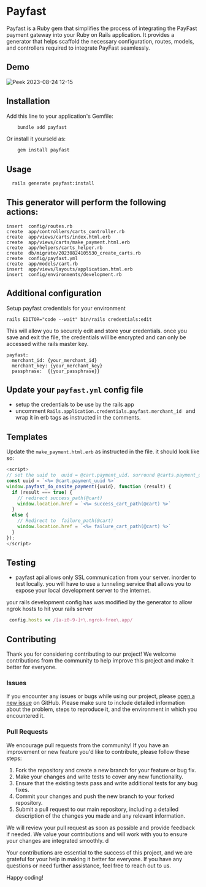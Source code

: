 # Payfast

Payfast is a Ruby gem that simplifies the process of integrating the PayFast payment gateway into your Ruby on Rails application. It provides a generator that helps scaffold the necessary configuration, routes, models, and controllers required to integrate PayFast seamlessly.

## Demo 
![Peek 2023-08-24 12-15](https://github.com/mactunechy/payfast/assets/37017264/270cf0ab-d453-43ca-9a9a-8b8195dc6b8f)


## Installation

Add this line to your application's Gemfile:

```bash
    bundle add payfast
```
Or install it yourseld as:


```bash
    gem install payfast
```

## Usage

```bash
  rails generate payfast:install
```

## This generator will perform the following actions:

    insert  config/routes.rb
    create  app/controllers/carts_controller.rb
    create  app/views/carts/index.html.erb
    create  app/views/carts/make_payment.html.erb
    create  app/helpers/carts_helper.rb
    create  db/migrate/20230824105530_create_carts.rb
    create  config/payfast.yml
    create  app/models/cart.rb
    insert  app/views/layouts/application.html.erb
    insert  config/environments/development.rb



## Additional configuration

Setup payfast credentials for your environment

    rails EDITOR="code --wait" bin/rails credentials:edit
  
  This will allow you to securely edit and store your credentials. once you save and exit the file, the credentials will be encrypted and can only be accessed withe rails master key.

    payfast: 
      merchant_id: {your_merchant_id}
      merchant_key: {your_merchant_key}
      passphrase:  {{your_passphrase}}

## Update your `payfast.yml` config file
- setup the credentials to be use by the rails app
- uncomment `Rails.application.credentials.payfast.merchant_id ` and wrap it in erb tags as instructed in the comments.


## Templates
 Update the `make_payment.html.erb` as instructed in the file. it should look like so:

```js
<script>
// set the uuid to  uuid = @cart.payment_uid. surround @carts.payment_uid with erb tags
const uuid = `<%= @cart.payment_uuid %>`
window.payfast_do_onsite_payment({uuid}, function (result) {
  if (result === true) {
    // redirect success_path(@cart)
    window.location.href = `<%= success_cart_path(@cart) %>`
  }
  else {
    // Redirect to  failure_path(@cart)
    window.location.href = `<%= failure_cart_path(@cart) %>`
  }
});
</script>
```

## Testing
- payfast api allows only SSL communication from your server. inorder to test locally. you will have to use a tunneling service that allows you to expose your local development server to the internet. 

your rails development config has was modified by the generator to allow ngrok hosts to hit your rails server

```ruby
 config.hosts << /[a-z0-9-]+\.ngrok-free\.app/
```







## Contributing

Thank you for considering contributing to our project! We welcome contributions from the community to help improve this project and make it better for everyone.

### Issues

If you encounter any issues or bugs while using our project, please [open a new issue](https://github.com/mactunechy/payfast/issues) on GitHub. Please make sure to include detailed information about the problem, steps to reproduce it, and the environment in which you encountered it.

### Pull Requests

We encourage pull requests from the community! If you have an improvement or new feature you'd like to contribute, please follow these steps:

1. Fork the repository and create a new branch for your feature or bug fix.
2. Make your changes and write tests to cover any new functionality.
3. Ensure that the existing tests pass and write additional tests for any bug fixes.
4. Commit your changes and push the new branch to your forked repository.
5. Submit a pull request to our main repository, including a detailed description of the changes you made and any relevant information.

We will review your pull request as soon as possible and provide feedback if needed. We value your contributions and will work with you to ensure your changes are integrated smoothly.
d

Your contributions are essential to the success of this project, and we are grateful for your help in making it better for everyone. If you have any questions or need further assistance, feel free to reach out to us.

Happy coding!















